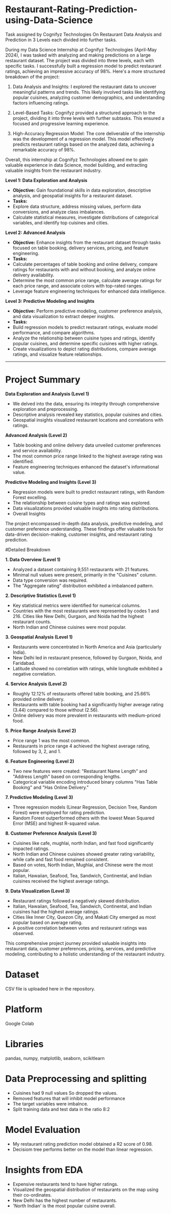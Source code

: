 # Restaurant-Rating-Prediction-using-Data-Science
Task assigned by Cognifyz Technologies On Restaurant Data Analysis and Prediction in 3 Levels each divided into further tasks.

During my Data Science Internship at Cognifyz Technologies (April-May 2024), I was tasked with analyzing and making predictions on a large restaurant dataset. The project was divided into three levels, each with specific tasks. I successfully built a regression model to predict restaurant ratings, achieving an impressive accuracy of 98%. Here's a more structured breakdown of the project:

1. Data Analysis and Insights: I explored the restaurant data to uncover meaningful patterns and trends. This likely involved tasks like identifying popular cuisines, analyzing customer demographics, and understanding factors influencing ratings.

2. Level-Based Tasks: Cognifyz provided a structured approach to the project, dividing it into three levels with further subtasks. This ensured a focused and progressive learning experience.

3. High-Accuracy Regression Model: The core deliverable of the internship was the development of a regression model. This model effectively predicts restaurant ratings based on the analyzed data, achieving a remarkable accuracy of 98%.
   
Overall, this internship at Cognifyz Technologies allowed me to gain valuable experience in data Science, model building, and extracting valuable insights from the restaurant industry.

**Level 1: Data Exploration and Analysis**

- **Objective:** Gain foundational skills in data exploration, descriptive analysis, and geospatial insights for a restaurant dataset.
- **Tasks:**
- Explore data structure, address missing values, perform data conversions, and analyze class imbalances.
- Calculate statistical measures, investigate distributions of categorical variables, and identify top cuisines and cities.

**Level 2: Advanced Analysis**

- **Objective:** Enhance insights from the restaurant dataset through tasks focused on table booking, delivery services, pricing, and feature engineering.
- **Tasks:**
-  Calculate percentages of table booking and online delivery, compare ratings for restaurants with and without booking, and analyze online delivery availability.
-  Determine the most common price range, calculate average ratings for each price range, and associate colors with top-rated ranges.
-   Leverage feature engineering techniques for enhanced data intelligence.


**Level 3: Predictive Modeling and Insights**

- **Objective:** Perform predictive modeling, customer preference analysis, and data visualization to extract deeper insights.
- **Tasks:**
- Build regression models to predict restaurant ratings, evaluate model performance, and compare algorithms.
- Analyze the relationship between cuisine types and ratings, identify popular cuisines, and determine specific cuisines with higher ratings.
- Create visualizations to depict rating distributions, compare average ratings, and visualize feature relationships.

---

# Project Summary
**Data Exploration and Analysis (Level 1)**

- We delved into the data, ensuring its integrity through comprehensive exploration and preprocessing.
- Descriptive analysis revealed key statistics, popular cuisines and cities.
- Geospatial insights visualized restaurant locations and correlations with ratings.
  
**Advanced Analysis (Level 2)**

- Table booking and online delivery data unveiled customer preferences and service availability.
- The most common price range linked to the highest average rating was identified.
- Feature engineering techniques enhanced the dataset's informational value.

**Predictive Modeling and Insights (Level 3)**

- Regression models were built to predict restaurant ratings, with Random Forest excelling.
- The relationship between cuisine types and ratings was explored.
- Data visualizations provided valuable insights into rating distributions.
- Overall Insights

The project encompassed in-depth data analysis, predictive modeling, and customer preference understanding. These findings offer valuable tools for data-driven decision-making, customer insights, and restaurant rating prediction.

#Detailed Breakdown

**1. Data Overview (Level 1)**

- Analyzed a dataset containing 9,551 restaurants with 21 features.
- Minimal null values were present, primarily in the "Cuisines" column.
- Data type conversion was required.
- The "Aggregate rating" distribution exhibited a imbalanced  pattern.
  
**2. Descriptive Statistics (Level 1)**

- Key statistical metrics were identified for numerical columns.
- Countries with the most restaurants were represented by codes 1 and 216. Cities like New Delhi, Gurgaon, and Noida had the highest restaurant counts.
- North Indian and Chinese cuisines were most popular.
  
**3. Geospatial Analysis (Level 1)**

- Restaurants were concentrated in North America and Asia (particularly India).
- New Delhi led in restaurant presence, followed by Gurgaon, Noida, and Faridabad.
- Latitude showed no correlation with ratings, while longitude exhibited a negative correlation.
  
**4. Service Analysis (Level 2)**

- Roughly 12.12% of restaurants offered table booking, and 25.66% provided online delivery.
- Restaurants with table booking had a significantly higher average rating (3.44) compared to those without (2.56).
- Online delivery was more prevalent in restaurants with medium-priced food.
  
**5. Price Range Analysis (Level 2)**

- Price range 1 was the most common.
- Restaurants in price range 4 achieved the highest average rating, followed by 3, 2, and 1.
  
**6. Feature Engineering (Level 2)**

- Two new features were created: "Restaurant Name Length" and "Address Length" based on corresponding lengths.
- Categorical variable encoding introduced binary columns "Has Table Booking" and "Has Online Delivery."

**7. Predictive Modeling (Level 3)**

- Three regression models (Linear Regression, Decision Tree, Random Forest) were employed for rating prediction.
- Random Forest outperformed others with the lowest Mean Squared Error (MSE) and highest R-squared value.
  
**8. Customer Preference Analysis (Level 3)**

- Cuisines like cafe, mughlai, north Indian, and fast food significantly impacted ratings.
- North Indian and Chinese cuisines showed greater rating variability, while cafe and fast food remained consistent.
- Based on votes, North Indian, Mughlai, and Chinese were the most popular.
- Italian, Hawaiian, Seafood, Tea, Sandwich, Continental, and Indian cuisines received the highest average ratings.

**9. Data Visualization (Level 3)**

- Restaurant ratings followed a negatively skewed distribution.
- Italian, Hawaiian, Seafood, Tea, Sandwich, Continental, and Indian cuisines had the highest average ratings.
- Cities like Inner City, Quezon City, and Makati City emerged as most popular based on average rating.
- A positive correlation between votes and restaurant ratings was observed.

  
This comprehensive project journey provided valuable insights into restaurant data, customer preferences, pricing, services, and predictive modeling, contributing to a holistic understanding of the restaurant industry.

# Dataset
CSV file is uploaded here in the repository.

# Platform
Google Colab

# Libraries
pandas, numpy, matplotlib, seaborn, scikitlearn

# Data Preprocessing and splitting
* Cuisines had 9 null values So dropped the values.
* Removed features that will inhibit model performance
* The target variables were imbalnce.
* Split training data and test data in the ratio 8:2

# Model Evaluation
* My restaurant rating prediction model obtained a R2 score of 0.98.
* Decisiom tree performs better on the model than linear regression.

# Insights from EDA
* Expensive restaurants tend to have higher ratings.
* Visualized the geospatial distribution of restaurants on the map using their co-ordinates.
* New Delhi has the highest number of restaurants.
* 'North Indian' is the most popular cuisine overall.
